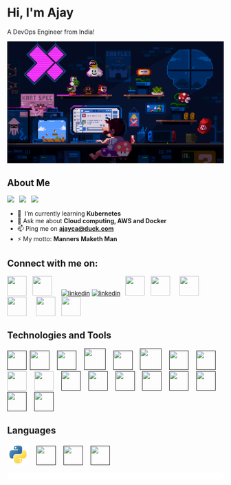 
# Hi, I'm Ajay 
A DevOps Engineer from India!

![Coder](./assets/coding.gif)

## About Me

[![](https://visitor-badge.laobi.icu/badge?page_id=ajay-ca.ajay-ca)](https://visitor-badge.laobi.icu/badge?page_id=ajay-ca.ajay-ca)&nbsp;&nbsp;
[![](https://img.shields.io/github/stars/ajay-ca?color=fefb7b&logo=Undertale)](https://github-readme-stats.vercel.app/api?username=cxyfreedom&hide_title=false&hide_border=true&show_icons=true&include_all_commits=true&line_height=20&bg_color=0,EC6C6C,FFD479,FFFC79,73FA79&theme=graywhite&locale=cn)&nbsp;&nbsp;
[![](https://img.shields.io/github/followers/ajay-ca?color=27da6b&logo=Handshake)](https://github.com/ajay-ca?tab=followers)&nbsp;&nbsp;

- 🧠  I’m currently learning **Kubernetes**
- 💬 Ask me about **Cloud computing, AWS and Docker**
- 📫 Ping me on **ajayca@duck.com**
- ⚡ My motto: **Manners Maketh Man**

## Connect with me on:

[//]: # (Icons for light & dark modes)
[<img width="45" height="45" src="https://cdn.simpleicons.org/discord/white" style="padding-right:10px;" />](https://discord.com/users/DanY#8295#gh-dark-mode-only)
[<img width="45" height="45" src="https://cdn.simpleicons.org/discord/black" style="padding-right:10px;" />](https://discord.com/users/DanY#8295#gh-light-mode-only)&nbsp;&nbsp;
[<img width="45" height="45" src="https://www.iconsdb.com/icons/preview/white/linkedin-3-xxl.png" alt="linkedin"/></a>](https://www.linkedin.com/in/ajay-ca/#gh-dark-mode-only)
[<img width="45" height="45" src="https://cdn-icons-png.flaticon.com/512/3536/3536569.png" alt="linkedin"/></a>](https://www.linkedin.com/in/ajay-ca/#gh-light-mode-only)&nbsp;&nbsp;
[<img width="45" height="45" src="https://cdn.simpleicons.org/stackexchange/white" style="padding-right:10px;" />](https://stackexchange.com/users/32142326/ajay#gh-dark-mode-only)
[<img width="45" height="45" src="https://img.icons8.com/?size=256&id=38496&format=png" style="padding-right:10px;" />](https://stackexchange.com/users/32142326/ajay#gh-light-mode-only)&nbsp;&nbsp;
[<img width="45" height="45" src="https://cdn.simpleicons.org/x/white" style="padding-right:10px;" />](https://www.twitter.com/ajay_c_a#gh-dark-mode-only)
[<img width="45" height="45" src="https://cdn.simpleicons.org/x/black" style="padding-right:10px;" />](https://www.twitter.com/ajay_c_a#gh-light-mode-only)&nbsp;&nbsp;
[<img width="45" height="45" src="https://cdn.simpleicons.org/telegram/white" style="padding-right:10px;" />](https://t.me/ajay_c_a#gh-dark-mode-only)
[<img width="45" height="45" src="https://cdn.simpleicons.org/telegram/black" style="padding-right:10px;" />](https://t.me/ajay_c_a#gh-light-mode-only)&nbsp;&nbsp;

## Technologies and Tools

[<img width="45" height="45" src="https://img.icons8.com/?size=256&id=VLKafOkk3sBX&format=png" />]()&nbsp;
[<img width="45" height="45" src="https://cdn.simpleicons.org/amazonwebservices/orange" style="padding-right:10px;" />]()&nbsp;
[<img width="45" height="45" src="https://www.vectorlogo.zone/logos/google_cloud/google_cloud-icon.svg" style="padding-right:10px;" />]()&nbsp;
[<img width="50" height="50" src="https://www.vectorlogo.zone/logos/jenkins/jenkins-icon.svg" style="padding-right:10px;" />]()&nbsp;
[<img width="45" height="45" src="https://cdn.simpleicons.org/docker" style="padding-right:10px;" />]()&nbsp;
[<img width="50" height="50" src="https://www.vectorlogo.zone/logos/elastic/elastic-icon.svg" style="padding-right:10px;" />]()&nbsp;
[<img width="45" height="45" src="https://cdn.simpleicons.org/nginx" style="padding-right:10px;" />]()&nbsp;
[<img width="45" height="45" src="https://cdn.simpleicons.org/git" style="padding-right:10px;" />]()&nbsp;
[<img width="45" height="45" src="https://cdn.simpleicons.org/github/white" style="padding-right:10px;" />](https://stackexchange.com/users/32142326/ajay#gh-dark-mode-only)&nbsp;
[<img width="45" height="45" src="https://cdn.simpleicons.org/github" style="padding-right:10px;" />](https://stackexchange.com/users/32142326/ajay#gh-light-mode-only)&nbsp;
[<img width="45" height="45" src="https://cdn.simpleicons.org/rabbitmq" style="padding-right:10px;" />]()&nbsp;
[<img width="45" height="45" src="https://cdn.simpleicons.org/mongodb" style="padding-right:10px;" />]()&nbsp;
[<img width="45" height="45" src="https://cdn.simpleicons.org/prometheus" style="padding-right:10px;" />]()&nbsp;
[<img width="45" height="45" src="https://cdn.simpleicons.org/grafana" style="padding-right:10px;" />]()&nbsp;
[<img width="45" height="45" src="https://cdn.simpleicons.org/ansible" style="padding-right:10px;" />]()&nbsp;
[<img width="45" height="45" src="https://cdn.simpleicons.org/kubernetes" style="padding-right:10px;" />]()&nbsp;
[<img width="45" height="45" src="https://cdn.simpleicons.org/redis" style="padding-right:10px;" />]()&nbsp;
[<img width="45" height="45" src="https://cdn.simpleicons.org/postman" style="padding-right:10px;" />]()&nbsp;

## Languages

[<img width="50" height="50" src="https://raw.githubusercontent.com/devicons/devicon/master/icons/python/python-original.svg" style="padding-right:10px;" />]()&nbsp;
[<img width="45" height="45" src="https://cdn.simpleicons.org/gnubash" style="padding-right:10px;" />]()&nbsp;
[<img width="45" height="45" src="https://cdn.simpleicons.org/go" style="padding-right:10px;" />]()&nbsp;
[<img width="45" height="45" src="https://cdn.simpleicons.org/flutter" style="padding-right:10px;" />]()&nbsp;

![Footer](./assets/fadingline.gif)

